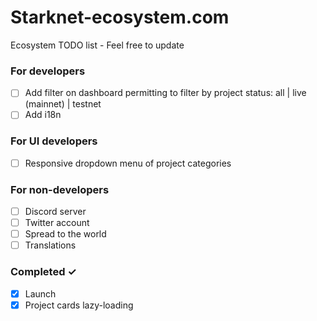 # Starknet-ecosystem.com
Ecosystem TODO list - Feel free to update

### For developers
- [ ] Add filter on dashboard permitting to filter by project status: all | live (mainnet) | testnet
- [ ] Add i18n

### For UI developers
- [ ] Responsive dropdown menu of project categories

### For non-developers
- [ ] Discord server
- [ ] Twitter account
- [ ] Spread to the world
- [ ] Translations

### Completed ✓
- [x] Launch 
- [x] Project cards lazy-loading
